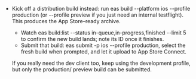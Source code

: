 - Kick off a distribution build instead: run eas build --platform ios --profile production (or
    --profile preview if you just need an internal testflight). This produces the App Store–ready
    archive.
  - Watch eas build:list --status in-queue,in-progress,finished --limit 5 to confirm the new build
    lands; note its ID once it finishes.
  - Submit that build: eas submit -p ios --profile production, select the fresh build when prompted, and
    let it upload to App Store Connect.

  If you really need the dev client too, keep using the development profile, but only the production/
  preview build can be submitted.